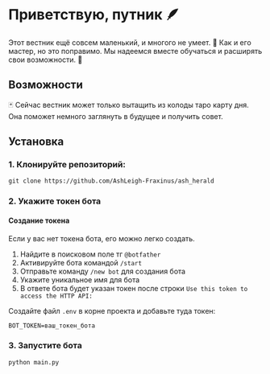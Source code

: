 # Приветствую, путник 🪶

Этот  вестник ещё совсем маленький, и многого не умеет. 🐛
Как и его мастер, но это поправимо. 
Мы надеемся вместе обучаться и расширять свои возможности. 🦋

## Возможности

🃏 Сейчас вестник может только вытащить из колоды таро карту дня.
  Она поможет немного заглянуть в будущее и получить совет.

## Установка 

### 1. Клонируйте репозиторий:

```
git clone https://github.com/AshLeigh-Fraxinus/ash_herald
```

### 2. Укажите токен бота

#### Создание токена

Если у вас нет токена бота, его можно легко создать.

1. Найдите в поисковом поле тг `@botfather`
2. Активируйте бота командой `/start`
3. Отправьте команду `/new bot` для создания бота
4. Укажите уникальное имя для бота
5. В ответе бота будет указан токен после строки `Use this token to access the HTTP API:`

Создайте файл `.env` в корне проекта и добавьте туда токен:

```
BOT_TOKEN=ваш_токен_бота
```

### 3. Запустите бота
   
```
python main.py
```

